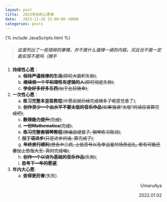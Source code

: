 ```yaml
---
layout: post
title:  2023年初的心愿单
date:   2023-11-26 15:00:00 +0800
categories: posts
---
```


{% include JavaScripts.html %}

> ##### 这里列出了一些琐碎的事情，并不是什么值得一读的内容。况且也不是一定能实现不是吗（摊手 #####

1. **持续性心愿**：  
&emsp; a. ~~**保持严谨规律的生活**(即将大面积失败)~~;  
&emsp; b. ~~**继续做一个平和理性有逻辑的人**(即将彻底失败)~~;  
&emsp; c. ~~**学会好多好多东西**(似乎比较侥幸)~~;  
1. **一次性心愿**：  
&emsp; a. **练习完整本竖笛教程**(~~许愿前就已经完成很多了呢~~感觉悬了);  
&emsp; b. ~~**创作至少一个出水平不要太低的音乐作品**(如果强调“太低”的话应该算完成吧)~~;  
&emsp; c. ~~**数理能力提升**(完成)~~;  
&emsp; d. ~~**一份Mathematica**(完成)~~;  
&emsp; e. ~~**练习完整套钢琴教程**(换编曲键盘了, 钢琴练习取消)~~;  
&emsp; f. ~~**拉丁语进步**(只是进步的话, 算完成了)~~;  
&emsp; g. ~~**年终旅行顺利**(想去中二病, 上低音号以及幸运星的场景巡礼, 若有可能还要加上悠哉大王. 真的完成咯)~~;  
&emsp; h. ~~**创作一个以诗为基础的音乐作品**(失败)~~;  
&emsp; i. ~~**思考下一年的愿望**~~;  
1. **年内大心愿**:  
&emsp; a. ~~**变得更厉害**~~(失败).  

<p align="right">UmaruAya</p>
<p align="right">2022.01.02</p>